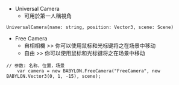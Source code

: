 - Universal Camera
    - 可用於第一人稱視角
```
UniversalCamera(name: string, position: Vector3, scene: Scene)
```
- Free Camera
    - 自相相機 >> 你可以使用鼠标和光标键将之在场景中移动
    - 自由 >> 你可以使用鼠标和光标键将之在场景中移动
```
// 参数: 名称，位置，场景
    var camera = new BABYLON.FreeCamera("FreeCamera", new BABYLON.Vector3(0, 1, -15), scene);

```
